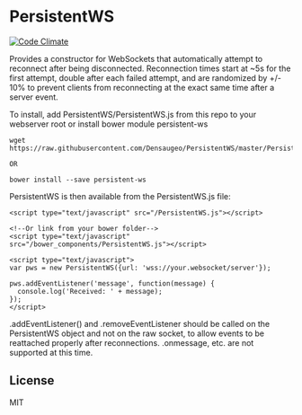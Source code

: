 # PersistentWS

[![Code Climate](https://codeclimate.com/github/Densaugeo/PersistentWS/badges/gpa.svg)](https://codeclimate.com/github/Densaugeo/PersistentWS)

Provides a constructor for WebSockets that automatically attempt to reconnect after being disconnected. Reconnection times start at ~5s for the first attempt, double after each failed attempt, and are randomized by +/- 10% to prevent clients from reconnecting at the exact same time after a server event.

To install, add PersistentWS/PersistentWS.js from this repo to your webserver root or install bower module persistent-ws

~~~
wget https://raw.githubusercontent.com/Densaugeo/PersistentWS/master/PersistentWS.js

OR

bower install --save persistent-ws
~~~

PersistentWS is then available from the PersistentWS.js file:

~~~
<script type="text/javascript" src="/PersistentWS.js"></script>

<!--Or link from your bower folder-->
<script type="text/javascript" src="/bower_components/PersistentWS.js"></script>

<script type="text/javascript">
var pws = new PersistentWS({url: 'wss://your.websocket/server'});

pws.addEventListener('message', function(message) {
  console.log('Received: ' + message);
});
</script>
~~~

.addEventListener() and .removeEventListener should be called on the PersistentWS object and not on the raw socket, to allow events to be reattached properly after reconnections. .onmessage, etc. are not supported at this time.

## License

MIT

